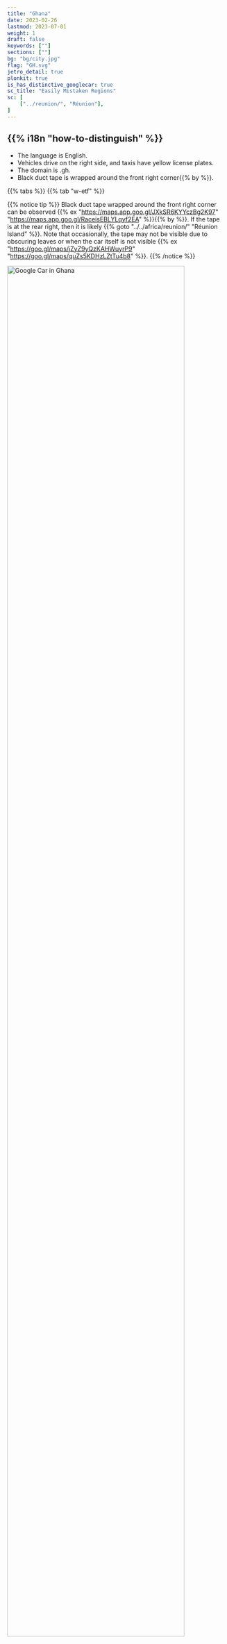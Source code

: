 ```yaml
---
title: "Ghana"
date: 2023-02-26
lastmod: 2023-07-01
weight: 1
draft: false
keywords: [""]
sections: [""]
bg: "bg/city.jpg"
flag: "GH.svg"
jetro_detail: true
plonkit: true
is_has_distinctive_googlecar: true
sc_title: "Easily Mistaken Regions"
sc: [
    ["../reunion/", "Réunion"],
]
---
```


<div class="main-desciption country-description">
    <h2 class="section-title">{{% i18n "how-to-distinguish" %}}</h2>
    <ul class="rule-list">
        <li>The language is <span class="quiz">English</span>.</li>
        <li>Vehicles drive on the <span class="quiz">right side</span>, and taxis have <span class="quiz">yellow</span> license plates.</li>
        <li>The domain is <span class="quiz">.gh</span>.</li>
        <li>Black duct tape is wrapped around the <span class="quiz">front right corner</span>{{% by %}}.</li>
    </ul>
</div>

{{% tabs %}}
{{% tab "w-etf" %}}

{{% notice tip %}}
Black duct tape wrapped around the <span class="quiz">front right corner</span> can be observed {{% ex "https://maps.app.goo.gl/JXkSR6KYYczBg2K97" "https://maps.app.goo.gl/RaceisEBLYLqyf2EA" %}}{{% by %}}. If the tape is at the rear right, then it is likely {{% goto "../../africa/reunion/" "Réunion Island" %}}. Note that occasionally, the tape may not be visible due to obscuring leaves or when the car itself is not visible {{% ex "https://goo.gl/maps/jZyZ9yQzKAHWuyrP9" "https://goo.gl/maps/quZs5KDHzLZtTu4b8" %}}.
{{% /notice %}}

<div class="googlemap-if unclickable no-margin">
<img src="./google-car.jpg" width="90%" alt="Google Car in Ghana" />
</div>
<div class="googlemap-if unclickable no-margin">
<img src="./gc-bar.jpg" width="60%">
</div>

<div class="googlemap-if" style="font-size:0.8em;">
<a href="https://twitter.com/fortune_sibanda">Tweet by @fortune_sibanda</a>
</div>

{{% notice note %}}
Looking downward, you should be able to spot the black duct tape wrapped around the <span class="quiz">front right corner</span>.
{{% /notice %}}

<div class="googlemap-if no-margin">
<iframe src="https://www.google.com/maps/embed?pb=!4v1691936131460!6m8!1m7!1sgAvxIUWO5pIl0fftp9X35Q!2m2!1d4.911854235499209!2d-2.292108674069918!3f106.90794429100063!4f-89!5f0.4000000000000002" width="590" height="300" style="border:0;" allowfullscreen="" loading="lazy" referrerpolicy="no-referrer-when-downgrade"></iframe>
</div>

{{% notice tip %}}
Taxi paint designs are distinctive {{% ex "https://maps.app.goo.gl/zModPxBNsSaL1E5U6" "https://maps.app.goo.gl/36beJJUuYoXJtTT67" "https://maps.app.goo.gl/qF9yVfgunmUfd5pa9" "https://maps.app.goo.gl/kuyBAsBKBjKmrXaM9" "https://goo.gl/maps/iDyTpU2fepMEfKbv9" %}} with <span class="quiz">yellow</span> license plates. Taxis do not have fare meters, and fares are negotiated at the time of boarding (although using Uber allows fares to be fixed in advance).
{{% /notice %}}

<div class="googlemap-if unclickable">
<img src="./mitsubishi_taxi_ghana.jpg" width="90%" />
</div>

{{% notice tip %}}
Small shops that appear to be lottery stands (red, yellow, and green boxes on the left side of the image) are frequently found {{% ex "https://maps.app.goo.gl/vuNkZ3z83so7c7HF8" "https://maps.app.goo.gl/waKYXd4qzxuthe4Q6" %}}{{% ref "https://en.wikipedia.org/wiki/National_Lottery_Authority" "National Lottery Authority of Ghana" %}}. The lottery system is reportedly operated by the government.
{{% /notice %}}

<div class="googlemap-if unclickable">
<a data-flickr-embed="true" href="https://www.flickr.com/photos/tossy_aka_toshi/14313740901/" title="a walk to Makola Market"><img src="https://live.staticflickr.com/5512/14313740901_d9d6f1f24f_c.jpg" width="800" height="533" alt="a walk to Makola Market"/></a><script async src="//embedr.flickr.com/assets/client-code.js" charset="utf-8"></script>
</div>

<div class="googlemap-if unclickable">
<img src="./National_Lottery_Authority_logo.jpg" width="200px" />
</div>

{{% /tab %}}
{{% tab "Google Car" %}}

<div class="googlemap-if">
<iframe src="https://www.google.com/maps/embed?pb=!4v1691936074659!6m8!1m7!1sbWjAaSiNj0iNokuIWgBQpA!2m2!1d7.193594791103338!2d-0.1592029517019!3f176.3866237572617!4f-5.728917588183265!5f1.6483086962926574" width="590" height="300" style="border:0;" allowfullscreen="" loading="lazy" referrerpolicy="no-referrer-when-downgrade"></iframe>
</div>

{{% /tab %}}
{{% /tabs %}}

<div class="main-desciption area-description">
    <h2 class="section-title">{{% i18n "narrow-down-the-area" %}}</h2>
    <ul class="rule-list">
        <li>Agriculture and vegetation vary by location:
            <ul>
                <li>Oil palms and banana trees are common in the southern region.</li>
                <li>Data source: <a href="https://ipad.fas.usda.gov/countrysummary/default.aspx?id=GH">Ghana Country Summary - U.S. Department of Agriculture (USDA)</a>; some images have been edited.</li>
            </ul>
        </li>
        <li>Area codes can sometimes help identify regions:
            <ul>
                <li>030: {{% goto "https://goo.gl/maps/Bc3AgoBwfVqxFiAX9" "Accra" map %}}</li>
                <li>031: {{% goto "https://goo.gl/maps/6hbLhfo6vwKkwpBN7" "Sekondi-Takoradi" map %}}</li>
                <li>032: {{% goto "https://goo.gl/maps/k9MbbESbqpcmh8A76" "Kumasi" map %}}</li>
                <li>037: {{% goto "https://goo.gl/maps/AQjBPcq9p8Dp1UHK8" "Tamale" map %}}</li>
            </ul>
        </li>
        <li>The further south you go, the more palm trees and denser forests you will find. The northern regions are predominantly savanna climate.</li>
    </ul>
</div>

{{% tabs %}}
{{% tab "Oil Palm" %}}
<div class="googlemap-if unclickable">
<img src="./20230522-palm.png" width="70%" />
</div>
{{% notice tip %}}
Oil palms and banana trees are common in the southern region. If these trees are absent, consider the northern region.
{{% /notice %}}
{{% /tab %}}
{{% tab "Area Codes" %}}
<div class="googlemap-if unclickable">
<img src="./ghana_regional_phone_codes.jpg" alt="Ghana Area Codes" width="70%" />
</div>
{{% notice tip %}}
While it's helpful to remember area codes, they may not be visible outside urban areas. Mobile numbers are more common, so it may be better to focus on recognizing city names, regional vegetation, and overall atmosphere. If you happen to see a fax number, use it as a reference.
{{% /notice %}}
{{% /tab %}}
{{% tab "Vegetation" %}}
<div class="googlemap-if unclickable">
<img src="./2023-09-02-20-28-52.png" alt="Ghana Vegetation Map" width="500px" />
</div>

{{% notice tip %}}
In my experience, if the ground is more exposed or if there are many shrubs, it is likely to be in the upper half with a savanna climate {{% ref "https://d1wqtxts1xzle7.cloudfront.net/57120260/Land_Use_and_Misuse_Human_Appropriation_20180802-5137-92o7ak-libre.pdf?1533217497=&response-content-disposition=inline%3B+filename%3DLand_Use_and_Misuse_Human_Appropriation.pdf&Expires=1693657799&Signature=EPz7LUYs-Gph~ht6xfQIYrg2~RCzjdm2R3cTQxBmzPU61diG~82GbDe3X~s21V~N9hSVDFCxND4FEIF~R58Mx6HaxFCpIvziLzQ6S5Fk9FH4WE4KINyoxz82kD6McTR0ksBqZ5ftFv~Sog~2svocE6Q1LCFXEPby6Rh2Lz0Fh6hHjMvTUWsycsxTzVmHb-P1Xr94mVN9maqkpMMCIa5rMwwAm2hVeJUCM4aPKq6Z1xR79HFC574wFF~daGENtBk-iQQeU6D5VJGGjgNmvYv6bQ1DqCiwNx~sZfjViro7MgPlGvK4AWHEY7p-pW~SUEslBtqfrbDTjRAxJNPkEqhBcg__&Key-Pair-Id=APKAJLOHF5GGSLRBV4ZA" "Appiah, Divine Odame, Balikisu Osman, and James Boafo. 'Land use and misuse; Human appropriation of land ecosystems services in Ghana.' International Journal of Ecosystem 4.1 (2014): 24-33." %}}. The image is sourced from the referenced document.
{{% /notice %}}
{{% /tab %}}
{{% /tabs %}}

<div class="main-desciption area-description">
    <ul class="rule-list">
        <li>The area around the southeastern lakes is often mountainous.</li>
    </ul>
</div>

{{% tabs %}}
{{% tab "Mountainous Areas" %}}
{{% notice tip %}}
The white parts of this map indicate areas with high mountains {{% ex "https://maps.app.goo.gl/J5CKmYU4T4WuXnwF9" "https://maps.app.goo.gl/daef443oT3wCuJWu9" %}}.
{{% /notice %}}
<div class="googlemap-if unclickable no-margin">
<img src="./Ghana_physical_map.svg" width="70%" />
</div>
{{% /tab %}}
{{% /tabs %}}

{{% imgref %}}
<li><a href="https://twitter.com/fortune_sibanda/status/693167610054250496?s=20">*Original tweet: "Google StreetView driving in Ghana started today. #MoreVim!" by @fortune_sibanda</a>, shared with permission from the author.</li>
{{% /imgref %}}
